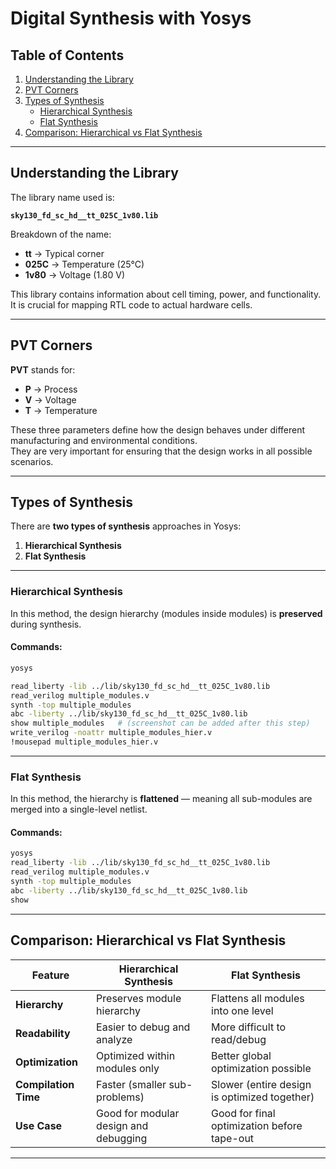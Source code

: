 

# Digital Synthesis with Yosys

## Table of Contents
1. [Understanding the Library](#understanding-the-library)  
2. [PVT Corners](#pvt-corners)  
3. [Types of Synthesis](#types-of-synthesis)  
   - [Hierarchical Synthesis](#hierarchical-synthesis)  
   - [Flat Synthesis](#flat-synthesis)  
4. [Comparison: Hierarchical vs Flat Synthesis](#comparison-hierarchical-vs-flat-synthesis)  

---

## Understanding the Library
The library name used is:  

**`sky130_fd_sc_hd__tt_025C_1v80.lib`**  

Breakdown of the name:  
- **tt** → Typical corner  
- **025C** → Temperature (25°C)  
- **1v80** → Voltage (1.80 V)  

This library contains information about cell timing, power, and functionality. It is crucial for mapping RTL code to actual hardware cells.

---

## PVT Corners
**PVT** stands for:  
- **P** → Process  
- **V** → Voltage  
- **T** → Temperature  

These three parameters define how the design behaves under different manufacturing and environmental conditions.  
They are very important for ensuring that the design works in all possible scenarios.

---

## Types of Synthesis
There are **two types of synthesis** approaches in Yosys:  
1. **Hierarchical Synthesis**  
2. **Flat Synthesis**

---

### Hierarchical Synthesis
In this method, the design hierarchy (modules inside modules) is **preserved** during synthesis.

#### Commands:
```bash
yosys

read_liberty -lib ../lib/sky130_fd_sc_hd__tt_025C_1v80.lib
read_verilog multiple_modules.v 
synth -top multiple_modules
abc -liberty ../lib/sky130_fd_sc_hd__tt_025C_1v80.lib
show multiple_modules   # (screenshot can be added after this step)
write_verilog -noattr multiple_modules_hier.v 
!mousepad multiple_modules_hier.v 
````

---

### Flat Synthesis

In this method, the hierarchy is **flattened** — meaning all sub-modules are merged into a single-level netlist.

#### Commands:

```bash
yosys
read_liberty -lib ../lib/sky130_fd_sc_hd__tt_025C_1v80.lib
read_verilog multiple_modules.v
synth -top multiple_modules
abc -liberty ../lib/sky130_fd_sc_hd__tt_025C_1v80.lib
show
```

---

## Comparison: Hierarchical vs Flat Synthesis

| Feature              | Hierarchical Synthesis                | Flat Synthesis                               |
| -------------------- | ------------------------------------- | -------------------------------------------- |
| **Hierarchy**        | Preserves module hierarchy            | Flattens all modules into one level          |
| **Readability**      | Easier to debug and analyze           | More difficult to read/debug                 |
| **Optimization**     | Optimized within modules only         | Better global optimization possible          |
| **Compilation Time** | Faster (smaller sub-problems)         | Slower (entire design is optimized together) |
| **Use Case**         | Good for modular design and debugging | Good for final optimization before tape-out  |

---


